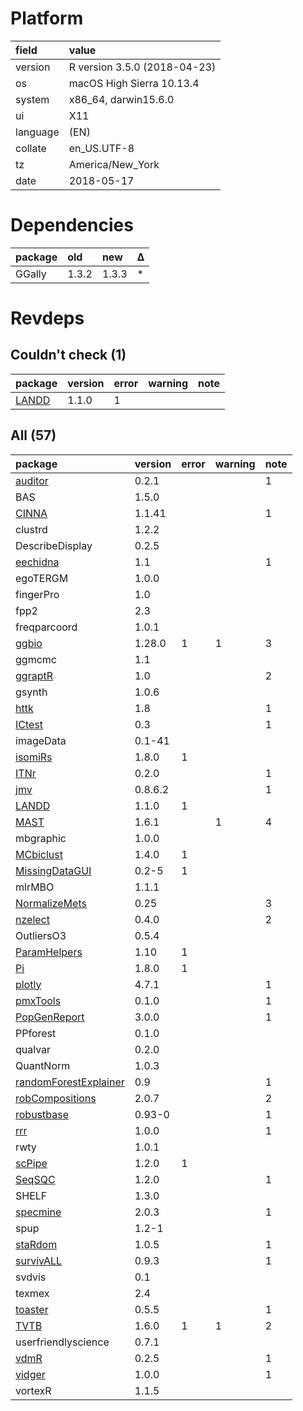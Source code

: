 # Platform

|field    |value                        |
|:--------|:----------------------------|
|version  |R version 3.5.0 (2018-04-23) |
|os       |macOS High Sierra 10.13.4    |
|system   |x86_64, darwin15.6.0         |
|ui       |X11                          |
|language |(EN)                         |
|collate  |en_US.UTF-8                  |
|tz       |America/New_York             |
|date     |2018-05-17                   |

# Dependencies

|package |old   |new   |Δ  |
|:-------|:-----|:-----|:--|
|GGally  |1.3.2 |1.3.3 |*  |

# Revdeps

## Couldn't check (1)

|package                    |version |error |warning |note |
|:--------------------------|:-------|:-----|:-------|:----|
|[LANDD](problems.md#landd) |1.1.0   |1     |        |     |

## All (57)

|package                                                    |version |error |warning |note |
|:----------------------------------------------------------|:-------|:-----|:-------|:----|
|[auditor](problems.md#auditor)                             |0.2.1   |      |        |1    |
|BAS                                                        |1.5.0   |      |        |     |
|[CINNA](problems.md#cinna)                                 |1.1.41  |      |        |1    |
|clustrd                                                    |1.2.2   |      |        |     |
|DescribeDisplay                                            |0.2.5   |      |        |     |
|[eechidna](problems.md#eechidna)                           |1.1     |      |        |1    |
|egoTERGM                                                   |1.0.0   |      |        |     |
|fingerPro                                                  |1.0     |      |        |     |
|fpp2                                                       |2.3     |      |        |     |
|freqparcoord                                               |1.0.1   |      |        |     |
|[ggbio](problems.md#ggbio)                                 |1.28.0  |1     |1       |3    |
|ggmcmc                                                     |1.1     |      |        |     |
|[ggraptR](problems.md#ggraptr)                             |1.0     |      |        |2    |
|gsynth                                                     |1.0.6   |      |        |     |
|[httk](problems.md#httk)                                   |1.8     |      |        |1    |
|[ICtest](problems.md#ictest)                               |0.3     |      |        |1    |
|imageData                                                  |0.1-41  |      |        |     |
|[isomiRs](problems.md#isomirs)                             |1.8.0   |1     |        |     |
|[ITNr](problems.md#itnr)                                   |0.2.0   |      |        |1    |
|[jmv](problems.md#jmv)                                     |0.8.6.2 |      |        |1    |
|[LANDD](problems.md#landd)                                 |1.1.0   |1     |        |     |
|[MAST](problems.md#mast)                                   |1.6.1   |      |1       |4    |
|mbgraphic                                                  |1.0.0   |      |        |     |
|[MCbiclust](problems.md#mcbiclust)                         |1.4.0   |1     |        |     |
|[MissingDataGUI](problems.md#missingdatagui)               |0.2-5   |1     |        |     |
|mlrMBO                                                     |1.1.1   |      |        |     |
|[NormalizeMets](problems.md#normalizemets)                 |0.25    |      |        |3    |
|[nzelect](problems.md#nzelect)                             |0.4.0   |      |        |2    |
|OutliersO3                                                 |0.5.4   |      |        |     |
|[ParamHelpers](problems.md#paramhelpers)                   |1.10    |1     |        |     |
|[Pi](problems.md#pi)                                       |1.8.0   |1     |        |     |
|[plotly](problems.md#plotly)                               |4.7.1   |      |        |1    |
|[pmxTools](problems.md#pmxtools)                           |0.1.0   |      |        |1    |
|[PopGenReport](problems.md#popgenreport)                   |3.0.0   |      |        |1    |
|PPforest                                                   |0.1.0   |      |        |     |
|qualvar                                                    |0.2.0   |      |        |     |
|QuantNorm                                                  |1.0.3   |      |        |     |
|[randomForestExplainer](problems.md#randomforestexplainer) |0.9     |      |        |1    |
|[robCompositions](problems.md#robcompositions)             |2.0.7   |      |        |2    |
|[robustbase](problems.md#robustbase)                       |0.93-0  |      |        |1    |
|[rrr](problems.md#rrr)                                     |1.0.0   |      |        |1    |
|rwty                                                       |1.0.1   |      |        |     |
|[scPipe](problems.md#scpipe)                               |1.2.0   |1     |        |     |
|[SeqSQC](problems.md#seqsqc)                               |1.2.0   |      |        |1    |
|SHELF                                                      |1.3.0   |      |        |     |
|[specmine](problems.md#specmine)                           |2.0.3   |      |        |1    |
|spup                                                       |1.2-1   |      |        |     |
|[staRdom](problems.md#stardom)                             |1.0.5   |      |        |1    |
|[survivALL](problems.md#survivall)                         |0.9.3   |      |        |1    |
|svdvis                                                     |0.1     |      |        |     |
|texmex                                                     |2.4     |      |        |     |
|[toaster](problems.md#toaster)                             |0.5.5   |      |        |1    |
|[TVTB](problems.md#tvtb)                                   |1.6.0   |1     |1       |2    |
|userfriendlyscience                                        |0.7.1   |      |        |     |
|[vdmR](problems.md#vdmr)                                   |0.2.5   |      |        |1    |
|[vidger](problems.md#vidger)                               |1.0.0   |      |        |1    |
|vortexR                                                    |1.1.5   |      |        |     |

